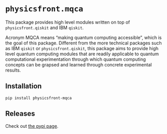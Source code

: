 # `physicsfront.mqca`

This package provides high level modules written on top of
`physicsfront.qiskit` and IBM `qiskit`.

Acronym MQCA means &ldquo;making quantum computing accessible&rdquo;, which
is the goal of this package.  Different from the more technical packages such
as IBM `qiskit` or  `physicsfront.qiskit`, this package aims to provide high
level quantum computing modules that are readily applicable to quantum
computational experimentation through which quantum computing concepts can be
grapsed and learned through concrete experimental results.

## Installation

`pip install physicsfront-mqca`

## Releases

Check out [the pypi page](https://pypi.org/project/physicsfront-mqca/#history).
